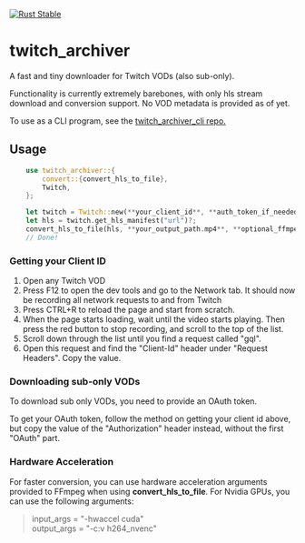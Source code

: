 [![Rust Stable](https://github.com/F0903/twitch_archiver/actions/workflows/rust.yml/badge.svg)](https://github.com/F0903/twitch_archiver/actions/workflows/rust.yml)

# twitch_archiver

A fast and tiny downloader for Twitch VODs (also sub-only).

Functionality is currently extremely barebones, with only hls stream download and conversion support. No VOD metadata is provided as of yet.

To use as a CLI program, see the [twitch_archiver_cli repo.](https://github.com/F0903/twitch_archiver_cli)

## Usage

```rust
    use twitch_archiver::{
        convert::{convert_hls_to_file},
        Twitch,
    };

    let twitch = Twitch::new(**your_client_id**, **auth_token_if_needed**);
    let hls = twitch.get_hls_manifest("url")?;
    convert_hls_to_file(hls, **your_output_path.mp4**, **optional_ffmpeg_input_args**,**optional_ffmpeg_output_args**)?;
    // Done!
```

### Getting your Client ID

1. Open any Twitch VOD
2. Press F12 to open the dev tools and go to the Network tab. It should now be recording all network requests to and from Twitch
3. Press CTRL+R to reload the page and start from scratch.
4. When the page starts loading, wait until the video starts playing. Then press the red button to stop recording, and scroll to the top of the list.
5. Scroll down through the list until you find a request called "gql".
6. Open this request and find the "Client-Id" header under "Request Headers". Copy the value.

### Downloading sub-only VODs

To download sub only VODs, you need to provide an OAuth token.

To get your OAuth token, follow the method on getting your client id above, but copy the value of the "Authorization" header instead, without the first "OAuth" part.

### Hardware Acceleration

For faster conversion, you can use hardware acceleration arguments provided to FFmpeg when using **convert_hls_to_file**.
For Nvidia GPUs, you can use the following arguments:

> input_args = "-hwaccel cuda"  
> output_args = "-c:v h264_nvenc"
